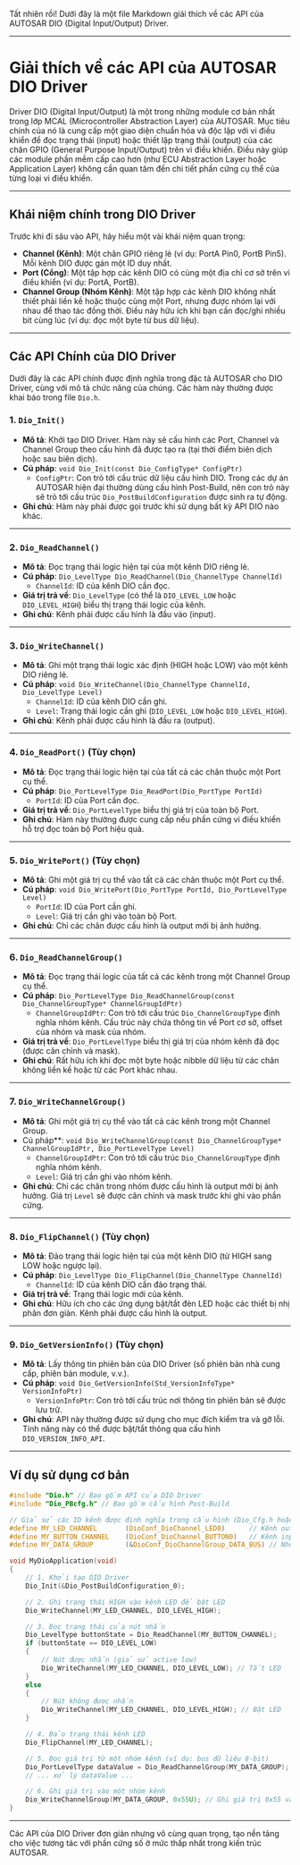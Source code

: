 Tất nhiên rồi\! Dưới đây là một file Markdown giải thích về các API của AUTOSAR DIO (Digital Input/Output) Driver.

-----

# Giải thích về các API của AUTOSAR DIO Driver

Driver DIO (Digital Input/Output) là một trong những module cơ bản nhất trong lớp MCAL (Microcontroller Abstraction Layer) của AUTOSAR. Mục tiêu chính của nó là cung cấp một giao diện chuẩn hóa và độc lập với vi điều khiển để đọc trạng thái (input) hoặc thiết lập trạng thái (output) của các chân GPIO (General Purpose Input/Output) trên vi điều khiển. Điều này giúp các module phần mềm cấp cao hơn (như ECU Abstraction Layer hoặc Application Layer) không cần quan tâm đến chi tiết phần cứng cụ thể của từng loại vi điều khiển.

-----

## Khái niệm chính trong DIO Driver

Trước khi đi sâu vào API, hãy hiểu một vài khái niệm quan trọng:

  * **Channel (Kênh)**: Một chân GPIO riêng lẻ (ví dụ: PortA Pin0, PortB Pin5). Mỗi kênh DIO được gán một ID duy nhất.
  * **Port (Cổng)**: Một tập hợp các kênh DIO có cùng một địa chỉ cơ sở trên vi điều khiển (ví dụ: PortA, PortB).
  * **Channel Group (Nhóm Kênh)**: Một tập hợp các kênh DIO không nhất thiết phải liền kề hoặc thuộc cùng một Port, nhưng được nhóm lại với nhau để thao tác đồng thời. Điều này hữu ích khi bạn cần đọc/ghi nhiều bit cùng lúc (ví dụ: đọc một byte từ bus dữ liệu).

-----

## Các API Chính của DIO Driver

Dưới đây là các API chính được định nghĩa trong đặc tả AUTOSAR cho DIO Driver, cùng với mô tả chức năng của chúng. Các hàm này thường được khai báo trong file `Dio.h`.

### 1\. `Dio_Init()`

  * **Mô tả**: Khởi tạo DIO Driver. Hàm này sẽ cấu hình các Port, Channel và Channel Group theo cấu hình đã được tạo ra (tại thời điểm biên dịch hoặc sau biên dịch).
  * **Cú pháp**: `void Dio_Init(const Dio_ConfigType* ConfigPtr)`
      * `ConfigPtr`: Con trỏ tới cấu trúc dữ liệu cấu hình DIO. Trong các dự án AUTOSAR hiện đại thường dùng cấu hình Post-Build, nên con trỏ này sẽ trỏ tới cấu trúc `Dio_PostBuildConfiguration` được sinh ra tự động.
  * **Ghi chú**: Hàm này phải được gọi trước khi sử dụng bất kỳ API DIO nào khác.

-----

### 2\. `Dio_ReadChannel()`

  * **Mô tả**: Đọc trạng thái logic hiện tại của một kênh DIO riêng lẻ.
  * **Cú pháp**: `Dio_LevelType Dio_ReadChannel(Dio_ChannelType ChannelId)`
      * `ChannelId`: ID của kênh DIO cần đọc.
  * **Giá trị trả về**: `Dio_LevelType` (có thể là `DIO_LEVEL_LOW` hoặc `DIO_LEVEL_HIGH`) biểu thị trạng thái logic của kênh.
  * **Ghi chú**: Kênh phải được cấu hình là đầu vào (input).

-----

### 3\. `Dio_WriteChannel()`

  * **Mô tả**: Ghi một trạng thái logic xác định (HIGH hoặc LOW) vào một kênh DIO riêng lẻ.
  * **Cú pháp**: `void Dio_WriteChannel(Dio_ChannelType ChannelId, Dio_LevelType Level)`
      * `ChannelId`: ID của kênh DIO cần ghi.
      * `Level`: Trạng thái logic cần ghi (`DIO_LEVEL_LOW` hoặc `DIO_LEVEL_HIGH`).
  * **Ghi chú**: Kênh phải được cấu hình là đầu ra (output).

-----

### 4\. `Dio_ReadPort()` (Tùy chọn)

  * **Mô tả**: Đọc trạng thái logic hiện tại của tất cả các chân thuộc một Port cụ thể.
  * **Cú pháp**: `Dio_PortLevelType Dio_ReadPort(Dio_PortType PortId)`
      * `PortId`: ID của Port cần đọc.
  * **Giá trị trả về**: `Dio_PortLevelType` biểu thị giá trị của toàn bộ Port.
  * **Ghi chú**: Hàm này thường được cung cấp nếu phần cứng vi điều khiển hỗ trợ đọc toàn bộ Port hiệu quả.

-----

### 5\. `Dio_WritePort()` (Tùy chọn)

  * **Mô tả**: Ghi một giá trị cụ thể vào tất cả các chân thuộc một Port cụ thể.
  * **Cú pháp**: `void Dio_WritePort(Dio_PortType PortId, Dio_PortLevelType Level)`
      * `PortId`: ID của Port cần ghi.
      * `Level`: Giá trị cần ghi vào toàn bộ Port.
  * **Ghi chú**: Chỉ các chân được cấu hình là output mới bị ảnh hưởng.

-----

### 6\. `Dio_ReadChannelGroup()`

  * **Mô tả**: Đọc trạng thái logic của tất cả các kênh trong một Channel Group cụ thể.
  * **Cú pháp**: `Dio_PortLevelType Dio_ReadChannelGroup(const Dio_ChannelGroupType* ChannelGroupIdPtr)`
      * `ChannelGroupIdPtr`: Con trỏ tới cấu trúc `Dio_ChannelGroupType` định nghĩa nhóm kênh. Cấu trúc này chứa thông tin về Port cơ sở, offset của nhóm và mask của nhóm.
  * **Giá trị trả về**: `Dio_PortLevelType` biểu thị giá trị của nhóm kênh đã đọc (được căn chỉnh và mask).
  * **Ghi chú**: Rất hữu ích khi đọc một byte hoặc nibble dữ liệu từ các chân không liền kề hoặc từ các Port khác nhau.

-----

### 7\. `Dio_WriteChannelGroup()`

  * **Mô tả**: Ghi một giá trị cụ thể vào tất cả các kênh trong một Channel Group.
  * Cú pháp\*\*: `void Dio_WriteChannelGroup(const Dio_ChannelGroupType* ChannelGroupIdPtr, Dio_PortLevelType Level)`
      * `ChannelGroupIdPtr`: Con trỏ tới cấu trúc `Dio_ChannelGroupType` định nghĩa nhóm kênh.
      * `Level`: Giá trị cần ghi vào nhóm kênh.
  * **Ghi chú**: Chỉ các chân trong nhóm được cấu hình là output mới bị ảnh hưởng. Giá trị `Level` sẽ được căn chỉnh và mask trước khi ghi vào phần cứng.

-----

### 8\. `Dio_FlipChannel()` (Tùy chọn)

  * **Mô tả**: Đảo trạng thái logic hiện tại của một kênh DIO (từ HIGH sang LOW hoặc ngược lại).
  * **Cú pháp**: `Dio_LevelType Dio_FlipChannel(Dio_ChannelType ChannelId)`
      * `ChannelId`: ID của kênh DIO cần đảo trạng thái.
  * **Giá trị trả về**: Trạng thái logic mới của kênh.
  * **Ghi chú**: Hữu ích cho các ứng dụng bật/tắt đèn LED hoặc các thiết bị nhị phân đơn giản. Kênh phải được cấu hình là output.

-----

### 9\. `Dio_GetVersionInfo()` (Tùy chọn)

  * **Mô tả**: Lấy thông tin phiên bản của DIO Driver (số phiên bản nhà cung cấp, phiên bản module, v.v.).
  * **Cú pháp**: `void Dio_GetVersionInfo(Std_VersionInfoType* VersionInfoPtr)`
      * `VersionInfoPtr`: Con trỏ tới cấu trúc nơi thông tin phiên bản sẽ được lưu trữ.
  * **Ghi chú**: API này thường được sử dụng cho mục đích kiểm tra và gỡ lỗi. Tính năng này có thể được bật/tắt thông qua cấu hình `DIO_VERSION_INFO_API`.

-----

## Ví dụ sử dụng cơ bản

```c
#include "Dio.h" // Bao gồm API của DIO Driver
#include "Dio_PBcfg.h" // Bao gồm cấu hình Post-Build

// Giả sử các ID kênh được định nghĩa trong cấu hình (Dio_Cfg.h hoặc khác)
#define MY_LED_CHANNEL       (DioConf_DioChannel_LED0)      // Kênh output cho LED
#define MY_BUTTON_CHANNEL    (DioConf_DioChannel_BUTTON0)   // Kênh input cho nút nhấn
#define MY_DATA_GROUP        (&DioConf_DioChannelGroup_DATA_BUS) // Nhóm kênh cho bus dữ liệu

void MyDioApplication(void)
{
    // 1. Khởi tạo DIO Driver
    Dio_Init(&Dio_PostBuildConfiguration_0);

    // 2. Ghi trạng thái HIGH vào kênh LED để bật LED
    Dio_WriteChannel(MY_LED_CHANNEL, DIO_LEVEL_HIGH);

    // 3. Đọc trạng thái của nút nhấn
    Dio_LevelType buttonState = Dio_ReadChannel(MY_BUTTON_CHANNEL);
    if (buttonState == DIO_LEVEL_LOW)
    {
        // Nút được nhấn (giả sử active low)
        Dio_WriteChannel(MY_LED_CHANNEL, DIO_LEVEL_LOW); // Tắt LED
    }
    else
    {
        // Nút không được nhấn
        Dio_WriteChannel(MY_LED_CHANNEL, DIO_LEVEL_HIGH); // Bật LED
    }

    // 4. Đảo trạng thái kênh LED
    Dio_FlipChannel(MY_LED_CHANNEL);

    // 5. Đọc giá trị từ một nhóm kênh (ví dụ: bus dữ liệu 8-bit)
    Dio_PortLevelType dataValue = Dio_ReadChannelGroup(MY_DATA_GROUP);
    // ... xử lý dataValue ...

    // 6. Ghi giá trị vào một nhóm kênh
    Dio_WriteChannelGroup(MY_DATA_GROUP, 0x55U); // Ghi giá trị 0x55 vào bus dữ liệu
}
```

-----

Các API của DIO Driver đơn giản nhưng vô cùng quan trọng, tạo nền tảng cho việc tương tác với phần cứng số ở mức thấp nhất trong kiến trúc AUTOSAR.